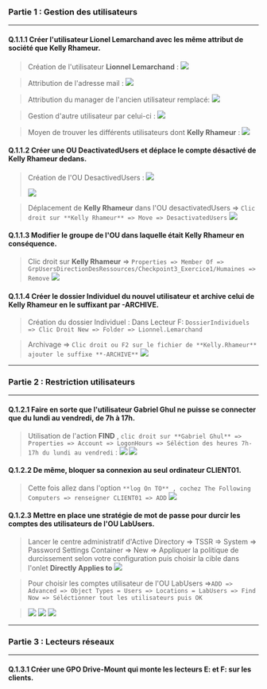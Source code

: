 ### Partie 1 : Gestion des utilisateurs
--------


#### Q.1.1.1 Créer l'utilisateur Lionel Lemarchand avec les même attribut de société que Kelly Rhameur.
> Création de l'utilisateur **Lionnel Lemarchand** :
> ![](/Ressources/Checkpoint3_Exercice1/User_lionnel_Lemarchand.png)



> Attribution de l'adresse mail :
> ![](/Ressources/Checkpoint3_Exercice1/Email_Attribut.png)



> Attribution du manager de l'ancien utilisateur remplacé:
> ![](/Ressources/Checkpoint3_Exercice1/Attribut_Manager.png)



> Gestion d'autre utilisateur par celui-ci :
> ![](/Ressources/Checkpoint3_Exercice1/Lionnel_Attributs.png)


> Moyen de trouver les différents utilisateurs dont **Kelly Rhameur** :
> ![](/Ressources/Checkpoint3_Exercice1/Find_User_in_AD.png)


#### Q.1.1.2 Créer une OU DeactivatedUsers et déplace le compte désactivé de Kelly Rhameur dedans.
> Création de l'OU DesactivedUsers :
> ![](/Ressources/Checkpoint3_Exercice1/OU_DesactivatedUsers.png)
> 
> ![](/Ressources/Checkpoint3_Exercice1/DesactivatedUsers_2.png)



> Déplacement de **Kelly Rhameur** dans l'OU desactivatedUsers => ``Clic droit sur **Kelly Rhameur** => Move => DesactivatedUsers``
> ![](/Ressources/Checkpoint3_Exercice1/Move_in_DesactivatedUsers.png)



#### Q.1.1.3 Modifier le groupe de l'OU dans laquelle était Kelly Rhameur en conséquence.

> Clic droit sur **Kelly Rhameur** => ``Properties => Member Of => GrpUsersDirectionDesRessources/Checkpoint3_Exercice1/Humaines => Remove``
> ![](/Ressources/Checkpoint3_Exercice1/Remove_Group.png)



#### Q.1.1.4 Créer le dossier Individuel du nouvel utilisateur et archive celui de Kelly Rhameur en le suffixant par -ARCHIVE.
> Création du dossier Individuel :
> Dans Lecteur F: ``DossierIndividuels => Clic Droit New => Folder => Lionnel.Lemarchand``


> Archivage => ``Clic droit ou F2 sur le fichier de **Kelly.Rhameur** ajouter le suffixe **-ARCHIVE**``
> ![](/Ressources/Checkpoint3_Exercice1/Archive+NewFolder.png)

--------

### Partie 2 : Restriction utilisateurs
-------- 

#### Q.1.2.1 Faire en sorte que l'utilisateur Gabriel Ghul ne puisse se connecter que du lundi au vendredi, de 7h à 17h.
> Utilisation de l'action **FIND** , ``clic droit sur **Gabriel Ghul** => Properties => Account => LogonHours => Séléction des heures 7h-17h du lundi au vendredi`` :
> ![](/Ressources/Checkpoint3_Exercice1/LogonHours.png)
> ![](/Ressources/Checkpoint3_Exercice1/Logon7AM_7PM.png)


#### Q.1.2.2 De même, bloquer sa connexion au seul ordinateur CLIENT01.
> Cette fois allez dans l'option ``**log On TO** , cochez The Following Computers => renseigner CLIENT01 => ADD``
> ![](/Ressources/Checkpoint3_Exercice1/LogOnTo.png)

#### Q.1.2.3 Mettre en place une stratégie de mot de passe pour durcir les comptes des utilisateurs de l'OU LabUsers.
> Lancer le centre administratif d'Active Directory => TSSR => System => Password Settings Container => New => Appliquer la politique de durcissement selon votre configuration puis choisir la cible dans l'onlet **Directly Applies to**
> ![](/Ressources/Checkpoint3_Exercice1/PasswordPolicies.png)

> Pour choisir les comptes utilisateur de l'OU LabUsers =>``ADD => Advanced => Object Types = Users => Locations = LabUsers => Find Now => Séléctionner tout les utilisateurs puis OK``

> ![](/Ressources/Checkpoint3_Exercice1/PasswordPolicies.png)
> ![](/Ressources/Checkpoint3_Exercice1/FindNow_AllUsers.png)
> ![](/Ressources/Checkpoint3_Exercice1/Results.png)

---------

### Partie 3 : Lecteurs réseaux

---------

#### Q.1.3.1 Créer une GPO Drive-Mount qui monte les lecteurs E: et F: sur les clients.
